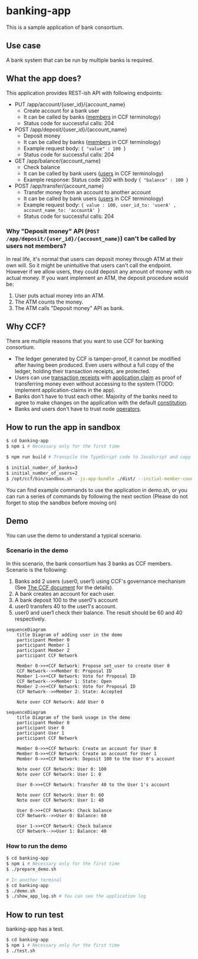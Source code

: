 # banking-app

This is a sample application of bank consortium.

## Use case

A bank system that can be run by multiple banks is required.

## What the app does?

This application provides REST-ish API with following endpoints:

- PUT /app/account/{user_id}/{account_name}
    - Create account for a bank user
    - It can be called by banks ([members](https://microsoft.github.io/CCF/main/overview/glossary.html#term-Members) in CCF terminology)
    - Status code for successful calls: 204
- POST /app/deposit/{user_id}/{account_name}
    - Deposit money
    - It can be called by banks ([members](https://microsoft.github.io/CCF/main/overview/glossary.html#term-Members) in CCF terminology)
    - Example request body: `{ "value" : 100 }`
    - Status code for successful calls: 204
- GET /app/balance/{account_name}
    - Check balance
    - It can be called by bank users ([users](https://microsoft.github.io/CCF/main/overview/glossary.html#term-Users) in CCF terminology)
    - Example response: Status code 200 with body `{ "balance" : 100 }`
- POST /app/transfer/{account_name}
    - Transfer money from an account to another account
    - It can be called by bank users ([users](https://microsoft.github.io/CCF/main/overview/glossary.html#term-Users) in CCF terminology)
    - Example request body: `{ value : 100, user_id_to: 'userA' , account_name_to: 'accountA' }`
    - Status code for successful calls: 204

### Why "Deposit money" API (`POST /app/deposit/{user_id}/{account_name}`) can't be called by users not members?

In real life, it's normal that users can deposit money through ATM at their own will. So it might be unintuitive that users can't call the endpoint. However if we allow users, they could deposit any amount of money with no actual money.
If you want implement an ATM, the deposit procedure would be:
1. User puts actual money into an ATM.
2. The ATM counts the money.
3. The ATM calls "Deposit money" API as bank.


## Why CCF?

There are multiple reasons that you want to use CCF for banking consortium.

- The ledger generated by CCF is tamper-proof, it cannot be modified after having been produced. Even users without a full copy of the ledger, holding their transaction receipts, are protected.
- Users can use [transaction receipts](https://microsoft.github.io/CCF/main/audit/receipts.html#receipts) with [application claim](https://microsoft.github.io/CCF/main/use_apps/verify_tx.html#application-claims) as proof of transferring money even without accessing to the system (TODO: implement application-claims in the app).
- Banks don't have to trust each other. Majority of the banks need to agree to make changes on the application with the default [constitution](https://microsoft.github.io/CCF/main/governance/constitution.html#constitution).
- Banks and users don't have to trust node [operators](https://microsoft.github.io/CCF/main/overview/glossary.html#term-Operators).

## How to run the app in sandbox

```bash
$ cd banking-app
$ npm i # Necessary only for the first time

$ npm run build # Transpile the TypeScript code to JavaScript and copy the output to `dist` directory 

$ initial_number_of_banks=3
$ initial_number_of_users=2
$ /opt/ccf/bin/sandbox.sh --js-app-bundle ./dist/ --initial-member-count $initial_number_of_banks --initial-user-count $initial_number_of_users
```

You can find example commands to use the application in demo.sh, or you can run a series of commands by following the next section (Please do not forget to stop the sandbox before moving on)

## Demo

You can use the demo to understand a typical scenario.

### Scenario in the demo

In this scenario, the bank consortium has 3 banks as CCF members.
Scenario is the following:
1. Banks add 2 users (user0, user1) using CCF's governance mechanism (See [The CCF document](https://microsoft.github.io/CCF/main/governance/open_network.html#adding-users) for the details).
2. A bank creates an account for each user.
3. A bank deposit 100 to the user0's account
4. user0 transfers 40 to the user1's account.
5. user0 and user1 check their balance. The result should be 60 and 40 respectively.

```mermaid
sequenceDiagram
    title Diagram of adding user in the demo
    participant Member 0
    participant Member 1
    participant Member 2
    participant CCF Network

    Member 0->>+CCF Network: Propose set_user to create User 0
    CCF Network-->>Member 0: Proposal ID
    Member 1->>+CCF Network: Vote for Proposal ID
    CCF Network-->>Member 1: State: Open
    Member 2->>+CCF Network: Vote for Proposal ID
    CCF Network-->>Member 2: State: Accepted

    Note over CCF Network: Add User 0
```

```mermaid
sequenceDiagram
    title Diagram of the bank usage in the demo
    participant Member 0
    participant User 0
    participant User 1
    participant CCF Network

    Member 0->>+CCF Network: Create an account for User 0
    Member 0->>+CCF Network: Create an account for User 1
    Member 0->>+CCF Network: Deposit 100 to the User 0's account

    Note over CCF Network: User 0: 100
    Note over CCF Network: User 1: 0

    User 0->>+CCF Network: Transfer 40 to the User 1's account

    Note over CCF Network: User 0: 60
    Note over CCF Network: User 1: 40

    User 0->>+CCF Network: Check balance
    CCF Network-->>User 0: Balance: 60

    User 1->>+CCF Network: Check balance
    CCF Network-->>User 1: Balance: 40
```

### How to run the demo

```bash
$ cd banking-app
$ npm i # Necessary only for the first time
$ ./prepare_demo.sh

# In another terminal
$ cd banking-app
$ ./demo.sh
$ ./show_app_log.sh # You can see the application log
```

## How to run test

banking-app has a test.

```bash
$ cd banking-app
$ npm i # Necessary only for the first time
$ ./test.sh
```
